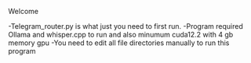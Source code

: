 Welcome

-Telegram_router.py is what just you need to first run.
-Program required Ollama and whisper.cpp to run and also minumum cuda12.2 with 4 gb memory gpu
-You need to edit all file directories manually to run this program

